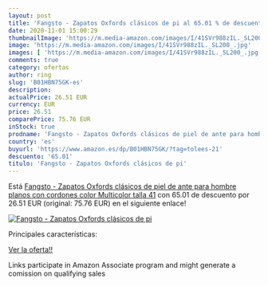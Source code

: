 ```yaml
---
layout: post
title: 'Fangsto - Zapatos Oxfords clásicos de pi al 65.01 % de descuento'
date: 2020-11-01 15:00:29
thumbnailImage: 'https://m.media-amazon.com/images/I/41SVr988zIL._SL200_.jpg'
image: 'https://m.media-amazon.com/images/I/41SVr988zIL._SL200_.jpg'
images: [ 'https://m.media-amazon.com/images/I/41SVr988zIL._SL200_.jpg' ]
comments: true
category: ofertas
author: ring
slug: 'B01HBN75GK-es'
description:
actualPrice: 26.51 EUR
currency: EUR
price: 26.51
comparePrice: 75.76 EUR
inStock: true
prodname: 'Fangsto - Zapatos Oxfords clásicos de piel de ante para hombre  planos con cordones  color Multicolor  talla 41'
country: 'es'
buyurl: 'https://www.amazon.es/dp/B01HBN75GK/?tag=tolees-21'
descuento: '65.01'
titulo: 'Fangsto - Zapatos Oxfords clásicos de pi'
---
```


Está [Fangsto - Zapatos Oxfords clásicos de piel de ante para hombre  planos con cordones  color Multicolor  talla 41](https://www.amazon.es/dp/B01HBN75GK/?tag=tolees-21) con 65.01 de descuento por 26.51 EUR (original: 75.76 EUR) en el siguiente enlace!

[![Fangsto - Zapatos Oxfords clásicos de pi](https://m.media-amazon.com/images/I/41SVr988zIL._SL200_.jpg)](https://www.amazon.es/dp/B01HBN75GK/?tag=tolees-21)

Principales características:


[Ver la oferta!!](https://www.amazon.es/dp/B01HBN75GK/?tag=tolees-21)

Links participate in Amazon Associate program and might generate a comission on qualifying sales


